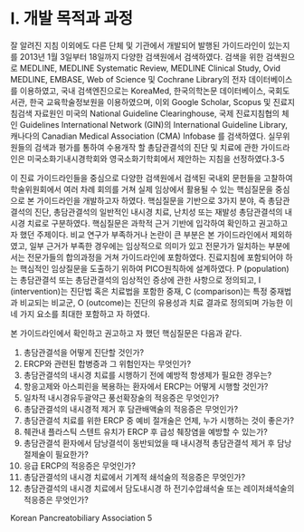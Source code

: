# Ⅰ. 개발 목적과 과정

잘 알려진 지침 이외에도 다른 단체 및 기관에서 개발되어 발행된 가이드라인이 있는지를 2013년 1월 3일부터 18일까지 다양한 검색원에서 검색하였다. 검색을 위한 검색원으로 MEDLINE, MEDLINE Systematic Review, MEDLINE Clinical Study, Ovid MEDLINE, EMBASE, Web of Science 및 Cochrane Library의 전자 데이터베이스를 이용하였고, 국내 검색엔진으로는 KoreaMed, 한국의학논문 데이터베이스, 국회도서관, 한국 교육학술정보원을 이용하였으며, 이외 Google Scholar, Scopus 및 진료지침검색 자료원인 미국의 National Guideline Clearinghouse, 국제 진료지침협의 체인 Guidelines International Network (GIN)의 International Guideline Library, 캐나다의 Canadian Medical Association (CMA) Infobase 를 검색하였다. 실무위원들의 검색과 평가를 통하여 수용개작 할 총담관결석의 진단 및 치료에 관한 가이드라인은 미국소화기내시경학회와 영국소화기학회에서 제안하는 지침을 선정하였다.3-5

이 진료 가이드라인들을 중심으로 다양한 검색원에서 검색된 국내외 문헌들을 고찰하여 학술위원회에서 여러 차례 회의를 거쳐 실제 임상에서 활용될 수 있는 핵심질문을 중심으로 본 가이드라인을 개발하고자 하였다. 핵심질문을 기반으로 3가지 분야, 즉 총담관결석의 진단, 총담관결석의 일반적인 내시경 치료, 난치성 또는 재발성 총담관결석의 내시경 치료로 구분하였다. 핵심질문은 과학적 근거 기반에 입각하여 확인하고 권고하고 자 했던 주제이다. 비교 연구가 부족하거나 논란이 큰 부분은 본 가이드라인에서 제외하였고, 일부 근거가 부족한 경우에는 임상적으로 의미가 있고 전문가가 일치하는 부분에서는 전문가들의 합의과정을 거쳐 가이드라인에 포함하였다. 진료지침에 포함되어야 하는 핵심적인 임상질문을 도출하기 위하여 PICO원칙하에 설계하였다. P (population)는 총담관결석 또는 총담관결석의 임상적인 증상에 관한 사항으로 정의되고, I (intervention)는 진단법 혹은 치료법을 포함한 중재, C (comparison)는 특정 중재법과 비교되는 비교군, O (outcome)는 진단의 유용성과 치료 결과로 정의되며 가능한 이 네 가지 요소를 최대한 포함하고 자 하였다.

본 가이드라인에서 확인하고 권고하고 자 했던 핵심질문은 다음과 같다.
1) 총담관결석을 어떻게 진단할 것인가?
2) ERCP와 관련된 합병증과 그 위험인자는 무엇인가?
3) 총담관결석의 내시경 치료를 시행하기 전에 예방적 항생제가 필요한 경우는?
4) 항응고제와 아스피린을 복용하는 환자에서 ERCP는 어떻게 시행할 것인가?
5) 일차적 내시경유두괄약근 풍선확장술의 적응증은 무엇인가?
6) 총담관결석의 내시경적 제거 후 담관배액술의 적응증은 무엇인가?
7) 총담관결석 치료를 위한 ERCP 중 예비 절개술은 언제, 누가 시행하는 것이 좋은가?
8) 췌관내 플라스틱 스텐트 유치가 ERCP 후 급성 췌장염을 예방할 수 있는가?
9) 총담관결석 환자에서 담낭결석이 동반되었을 때 내시경적 총담관결석 제거 후 담낭절제술이 필요한가?
10) 응급 ERCP의 적응증은 무엇인가?
11) 총담관결석의 내시경 치료에서 기계적 쇄석술의 적응증은 무엇인가?
12) 총담관결석의 내시경 치료에서 담도내시경 하 전기수압쇄석술 또는 레이저쇄석술의 적응증은 무엇인가?

Korean Pancreatobiliary Association <PAGE>5